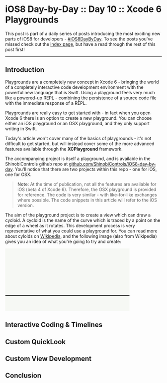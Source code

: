 # iOS8 Day-by-Day :: Day 10 :: Xcode 6 Playgrounds

This post is part of a daily series of posts introducing the most exciting new
parts of iOS8 for developers - [#iOS8DayByDay](https://twitter.com/search?q=%23iOS8DayByDay).
To see the posts you've missed check out the [index page](http://shinobicontrols.com/iOS8DayByDay),
but have a read through the rest of this post first!

---

## Introduction

Playgrounds are a completely new concept in Xcode 6 - bringing the world of a completely interactive code development environment with the powerful new language that is Swift. Using a playground feels very much like a powered-up REPL - combining the persistence of a source code file with the immediate response of a REPL.

Playgrounds are really easy to get started with - in fact when you open Xcode 6 there is an option to create a new playground. You can choose either an iOS playground or an OSX playground, and they only support writing in Swift.

Today's article won't cover many of the basics of playgrounds - it's not difficult to get started, but will instead cover some of the more advanced features available through the __XCPlayground__ framework.

The accompanying project is itself a playground, and is available in the ShinobiControls github repo at [github.com/ShinobiControls/iOS8-day-by-day](https://github.com/ShinobiControls/iOS8-day-by-day). You'll notice that there are two projects within this repo - one for iOS, one for OSX.

> __Note__: At the time of publication, not all the features are available for iOS (beta 4 of Xcode 6). Therefore, the OSX playground is provided for reference. The code is very similar - with like-for-like exchanges where possible. The code snippets in this article will refer to the iOS version.

The aim of the playground project is to create a view which can draw a cycloid. A cycloid is the name of the curve which is traced by a point on the edge of a wheel as it rotates. This development process is very representative of what you could use a playground for. You can read more about cyloids on [Wikipedia](http://en.wikipedia.org/wiki/Cycloid), and the following image (also from Wikipedia) gives you an idea of what you're going to try and create:

![Cycloid](assets/Cycloid_f.gif)

## Interactive Coding & Timelines


## Custom QuickLook


## Custom View Development


## Conclusion